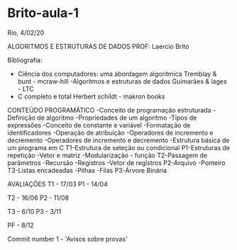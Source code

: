 # Brito-aula-1

Rio, 4/02/20

  ALGORITMOS E ESTRUTURAS DE DADOS
  PROF: Laercio Brito
  
Bibliografia:
 - Ciência dos computadores: uma abordagem algoritmica
    Tremblay & bunt - mcraw-hill
 -Algoritmos e estruturas de dados
  Guimarães & lages - LTC
 - C completo e total
  Herbert schildt - makron books
  
 CONTEÚDO PROGRAMÁTICO
  -Conceito de programação estruturada
  -Definição de algoritmo
  -Propriedades de um algoritmo
  -Tipos de expressões
  -Conceito de constante e variável
  -Formatação de identificadores
  -Operação de atribuição
  -Operadores de incremento e decremento
  -Operadores de incremento e decremento
  -Estrutura básica de um programa em C
 T1-Estrutura de seleção ou condicional
 P1-Estruturas de repetição
  -Vetor e matriz
  -Modularização - função
 T2-Passagem de parâmetros
  -Recursão
  -Registros
  -Vetor de registros
 P2-Arquivo
  -Ponteiro
 T3-Listas encadeadas
  -Pilhas
  -Filas
  P3-Árvore Binária
  
  AVALIAÇÕES
  T1 - 17/03
  P1 - 14/04
  
  T2 - 16/06
  P2 - 11/08
  
  T3 - 6/10
  P3 - 3/11
  
  PF - 8/12
  
  
 Commit number 1 - 'Avisos sobre provas' 

  
  
 
    
  
